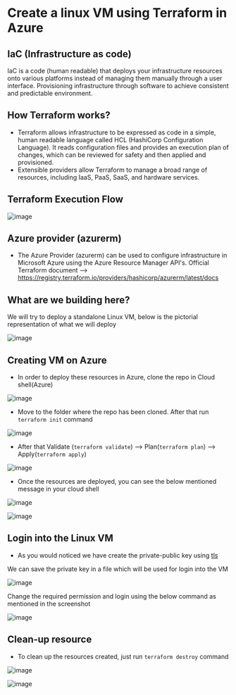 # Create a linux VM using Terraform in Azure


## IaC (Infrastructure as code)
IaC is a code (human readable) that deploys your infrastructure
resources onto various platforms instead of managing them manually
through a user interface.
Provisioning infrastructure through software to achieve consistent and
predictable environment.

## How Terraform works?
* Terraform allows infrastructure to be expressed as code in a simple,
human readable language called HCL (HashiCorp Configuration
Language). It reads configuration files and provides an execution plan
of changes, which can be reviewed for safety and then applied and
provisioned.
* Extensible providers allow Terraform to manage a broad range of
resources, including IaaS, PaaS, SaaS, and hardware services.

## Terraform Execution Flow

![image](https://user-images.githubusercontent.com/49052348/187825099-0f722726-dc42-434b-8581-df7904427c4c.png)


## Azure provider (azurerm)
* The Azure Provider (azurerm) can be used to configure infrastructure in Microsoft Azure using the Azure Resource Manager API's.
Official Terraform document --> <https://registry.terraform.io/providers/hashicorp/azurerm/latest/docs>

## What are we  building here?

We will try to deploy a standalone Linux VM, below is the pictorial representation of what we will deploy

![image](https://user-images.githubusercontent.com/49052348/187825546-7290da21-d04a-4c15-8bc4-881c8c0b74f3.png)

## Creating VM on Azure

* In order to deploy these resources in Azure, clone the repo in Cloud shell(Azure)

![image](https://user-images.githubusercontent.com/49052348/187831047-a0b6ba1b-8b79-416c-9ca1-7590bd017586.png)

* Move to the folder where the repo has been cloned. After that run `terraform init` command

![image](https://user-images.githubusercontent.com/49052348/187831829-5ce29826-8d28-495c-ab31-37bd7c772ed3.png)

* After that Validate (`terraform validate`) --> Plan(`terraform plan`) --> Apply(`terraform apply`)

![image](https://user-images.githubusercontent.com/49052348/187832274-9656b296-c4c9-4779-a8e6-a08d33470e07.png)

  * Once the resources are deployed, you can see the below mentioned message in your cloud shell

  ![image](https://user-images.githubusercontent.com/49052348/187832761-1b2b68a5-6abb-40db-bbf5-a3a6bc8ccf44.png)

![image](https://user-images.githubusercontent.com/49052348/187833025-d5f8ec72-0769-40a6-ace9-5b9b8d5f9523.png)

## Login into the Linux VM

* As you would noticed we have create the private-public key using [tls](https://registry.terraform.io/providers/hashicorp/tls/latest/docs/resources/private_key)

We can save the private key in a file which will be used for login into the VM

![image](https://user-images.githubusercontent.com/49052348/187833649-3d00c34c-bdcb-4b05-82f2-e6d33d42a7da.png)

Change the required permission and login using the below command as mentioned in the screenshot

![image](https://user-images.githubusercontent.com/49052348/187834065-6984f39a-7831-4a13-9b8a-49db3a6116a7.png)


## Clean-up resource

* To clean up the resources created, just run `terraform destroy` command

![image](https://user-images.githubusercontent.com/49052348/187834284-1cfe773c-136d-425c-92eb-7629d79eb642.png)

![image](https://user-images.githubusercontent.com/49052348/187834699-1d5090db-aad1-49ff-a321-3f9e49e8298c.png)


